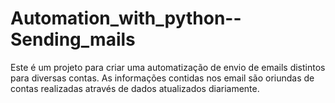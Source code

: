 # Automation_with_python--Sending_mails
Este é um projeto para criar uma automatização de envio de emails distintos para diversas contas. As informações contidas nos email são oriundas de contas realizadas através de dados atualizados diariamente.

